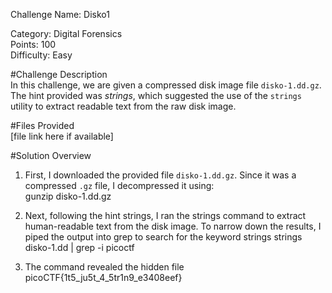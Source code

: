  Challenge Name: Disko1  

Category: Digital Forensics  
Points: 100  
Difficulty: Easy  

#Challenge Description  
In this challenge, we are given a compressed disk image file `disko-1.dd.gz`.
The hint provided was *strings*, which suggested the use of the `strings` utility to extract readable text from the raw disk image.  

#Files Provided  
[file link here if available]  

#Solution Overview  
1. First, I downloaded the provided file `disko-1.dd.gz`. Since it was a compressed `.gz` file, I decompressed it using:  
   gunzip disko-1.dd.gz

2. Next, following the hint strings, I ran the strings command to extract human-readable text from the disk image. To narrow down the results,
   I piped the output into grep to search for the keyword strings
   strings disko-1.dd | grep -i picoctf

3. The command revealed the hidden file
    picoCTF{1t5_ju5t_4_5tr1n9_e3408eef}


